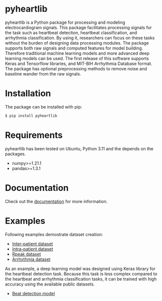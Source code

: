 # pyheartlib

pyheartlib is a Python package for processing and modeling electrocardiogram signals. This package facilitates processing signals for the task such as heartbeat detection, heartbeat classification, and arrhythmia classification. By using it, researchers can focus on these tasks without the burden of designing data processing modules. The package supports both raw signals and computed features for model building. Therefore traditional machine learning models and more advanced deep learning models can be used. The first release of this software supports Keras and Tensorflow libraries, and MIT-BIH Arrhythmia Database format. The package has optional preprocessing methods to remove noise and baseline wander from the raw signals.

# Installation

The package can be installed with pip:

```bash
$ pip install pyheartlib
```

# Requirements

pyheartlib has been tested on Ubuntu, Python 3.11 and the depends on the packages.

* numpy>=1.21.1
* pandas>=1.3.1

# Documentation

Check out the [documentation](https://pyheartlib.readthedocs.io) for more information.

# Examples

Following examples demostrate dataset creation:

* [Inter-patient dataset](examples/make_dataset_inter.py) <br>
* [Intra-patient dataset](examples/make_dataset_intra.py) <br>
* [Rpeak dataset](examples/make_dataset_rpeak.py) <br>
* [Arrhythmia dataset](examples/make_dataset_arrhythmia.py) <br>

As an example, a deep learning model was designed using Keras library for the heartbeat detection task. Because this task is less complex compared to the heartbeat and arrhythmia classification tasks, it can be trained with high accuracy using the available public datasets.

* [Beat detection model](model/README.md)